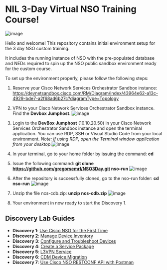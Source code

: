 # NIL 3-Day Virtual NSO Training Course!

![image](https://user-images.githubusercontent.com/42440315/185983097-9bd99f35-64d1-4b2b-85f4-53526dc215c7.png)


Hello and welcome! This repository contains initial environment setup for the 3 day NSO custom training.

It includes the running instance of NSO with the pre-populated database and NEDs required to spin up the NSO public sandbox environment ready for the custom course.

To set up the environment properly, please follow the following steps:

1. Reserve your Cisco Network Services Orchestrator Sandbox instance: https://devnetsandbox.cisco.com/RM/Diagram/Index/43964e62-a13c-4929-bde7-a2f68ad6b27c?diagramType=Topology 
1. VPN to your Cisco Network Services Orchestrator Sandbox instance. Find the **Devbox Jumphost**. ![image](https://user-images.githubusercontent.com/42440315/185972634-127edcb7-109f-4db0-8ae1-d4aaf95186f5.png)

2. Login to the **DevBox Jumphost** (10.10.20.50) in your Cisco Network Services Orchestrator Sandbox instance and open the terminal application. You can use RDP, SSH or Visual Studio Code from your local environment. _Note: If using RDP, open the Terminal window application from your desktop_.![image](https://user-images.githubusercontent.com/42440315/185970146-245ada71-a96b-46a4-9f01-7912f3857470.png)

3. In your terminal, go to your home folder by issuing the command: **cd**
4. Issue the following command: **git clone https://github.com/gregorsemrl/NSO3Day.git nso-run** ![image](https://user-images.githubusercontent.com/42440315/185971335-f5d3bc32-ad70-4f2a-a61f-d2c68df7a3f2.png)
5. After the repository is successfully cloned, go to the nso-run folder: **cd nso-run** ![image](https://user-images.githubusercontent.com/42440315/185971764-3647caf4-d4ba-4b7d-ad9d-c08d84baf9b1.png)
6. Unzip the file ncs-cdb.zip: **unzip ncs-cdb.zip** ![image](https://user-images.githubusercontent.com/42440315/185971977-ac249e9b-97c9-4033-b626-e1680b5d5538.png)
7. Your environment in now ready to start the Discovery 1.

## Discovery Lab Guides

* **Discovery 1**: [Use Cisco NSO for the First Time](https://github.com/gregorsemrl/NSO3Day/blob/master/docs/NSO%203%20Day%20Custom%20Course%20-%20Discovery%201.pdf)
* **Discovery 2**: [Manage Device Inventory](https://github.com/gregorsemrl/NSO3Day/blob/master/docs/NSO%203%20Day%20Custom%20Course%20-%20Discovery%202.pdf)
* **Discovery 3**: [Configure and Troubleshoot Devices](https://github.com/gregorsemrl/NSO3Day/blob/master/docs/NSO%203%20Day%20Custom%20Course%20-%20Discovery%203.pdf)
* **Discovery 4**: [Create a Service Package](https://github.com/gregorsemrl/NSO3Day/blob/master/docs/NSO%203%20Day%20Custom%20Course%20-%20Discovery%204.pdf)
* **Discovery 5**: [L3VPN Service](https://github.com/gregorsemrl/NSO3Day/blob/master/docs/NSO%203%20Day%20Custom%20Course%20-%20Discovery%205.pdf)
* **Discovery 6**: [CDM Device Migration](https://github.com/gregorsemrl/NSO3Day/blob/master/docs/NSO%203%20Day%20Custom%20Course%20-%20Discovery%206.pdf)
* **Discovery 7**: [Use Cisco NSO RESTCONF API with Postman](https://github.com/gregorsemrl/NSO3Day/blob/master/docs/NSO%203%20Day%20Custom%20Course%20-%20Discovery%207.pdf)
